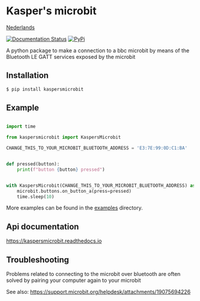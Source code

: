 # Kasper's microbit
[Nederlands](https://github.com/janickr/kaspersmicrobit/blob/main/README-nl.md)  

[![Documentation Status](https://readthedocs.org/projects/kaspersmicrobit/badge/?version=latest)](https://kaspersmicrobit.readthedocs.io/en/latest/?badge=latest) 
[![PyPi](https://badgen.net/pypi/v/kaspersmicrobit)](https://badgen.net/pypi/v/kaspersmicrobit)  

A python package to make a connection to a bbc microbit by means of the Bluetooth LE GATT services exposed by the microbit

## Installation
```bash
$ pip install kaspersmicrobit
```

## Example
```python

import time

from kaspersmicrobit import KaspersMicrobit

CHANGE_THIS_TO_YOUR_MICROBIT_BLUETOOTH_ADDRESS = 'E3:7E:99:0D:C1:BA'


def pressed(button):
    print(f"button {button} pressed")


with KaspersMicrobit(CHANGE_THIS_TO_YOUR_MICROBIT_BLUETOOTH_ADDRESS) as microbit:
    microbit.buttons.on_button_a(press=pressed)
    time.sleep(10)

```

More examples can be found in the [examples](https://github.com/janickr/kaspersmicrobit/tree/main/examples) directory.

## Api documentation
https://kaspersmicrobit.readthedocs.io

## Troubleshooting
Problems related to connecting to the microbit over bluetooth are often solved by pairing your computer again to your 
microbit

See also: https://support.microbit.org/helpdesk/attachments/19075694226